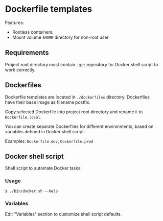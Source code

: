# Dockerfile templates

Features:
- Rootless containers.
- Mount volume `$HOME` directory for non-root user.

## Requirements

Project root directory must contain `.git` repository for Docker shell script to work correctly.

## Dockerfiles

Dockerfile templates are located in `./dockerfiles` directory. Dockerfiles have their base image as filename postfix.

Copy selected Dockerfile into project root directory and rename it to `Dockerfile.local`.

You can create separate Dockerfiles for different environments, based on variables defined in Docker shell script.

Examples: `Dockerfile.dev`, `Dockerfile.prod`

## Docker shell script

Shell script to automate Docker tasks.

### Usage

```console
$ ./bin/docker.sh --help
```

### Variables

Edit "Variables" section to customize shell script defaults.

